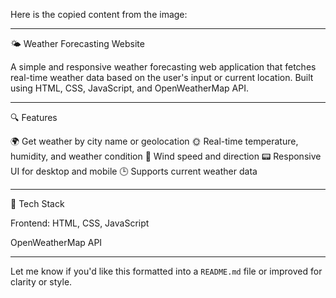 Here is the copied content from the image:

---

 🌤️ Weather Forecasting Website

A simple and responsive weather forecasting web application that fetches real-time weather data based on the user's input or current location. Built using HTML, CSS, JavaScript, and OpenWeatherMap API.

---
 🔍 Features

🌍 Get weather by city name or geolocation
🌞 Real-time temperature, humidity, and weather condition
🧭 Wind speed and direction
📟 Responsive UI for desktop and mobile
🕒 Supports current weather data

---

🚀 Tech Stack

Frontend: HTML, CSS, JavaScript

 OpenWeatherMap API

---

Let me know if you'd like this formatted into a `README.md` file or improved for clarity or style.
